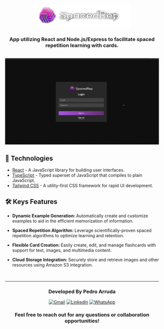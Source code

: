 <br>

<div align='center'>
<img src="logo-spacedrep.png" alt="Exemplo imagem" height='80px' >
</div>

<h3 align="center" style='margin-bottom: 32px'>
 App utilizing React and Node.js/Express to facilitate spaced repetition learning with cards.
</h3>

![screenshot](./demo.gif)

## 🚀 Technologies

- [React](https://react.dev/) - A JavaScript library for building user interfaces.
- [TypeScript](https://www.typescriptlang.org/) - Typed superset of JavaScript that compiles to plain JavaScript.
- [Tailwind CSS](https://tailwindcss.com/) - A utility-first CSS framework for rapid UI development.

## 🛠 Keys Features

- <b>Dynamic Example Generation: </b> Automatically create and customize examples to aid in the efficient memorization of information.

- <b>Spaced Repetition Algorithm: </b> Leverage scientifically-proven spaced repetition algorithms to optimize learning and retention.

- <b>Flexible Card Creation: </b> Easily create, edit, and manage flashcards with support for text, images, and multimedia content.

- <b>Cloud Storage Integration: </b> Securely store and retrieve images and other resources using Amazon S3 integration.

<br>
<hr>

  <h3 align='center'> Developed By Pedro Arruda </h3> 
  <div align='center'> 
    <a href="mailto:seu.email@gmail.com"  title="Gmail" style='height: 40px'>
    <img src="https://img.shields.io/badge/-Gmail-FF0000?style=flat-square&labelColor=FF0000&logo=gmail&logoColor=white&link=LINK-DO-SEU-GMAIL" alt="Gmail" style='height: 25px'/></a>
    <a href="https://www.linkedin.com/in/pedro-scucuglia-arruda/" title="LinkedIn">
    <img src="https://img.shields.io/badge/-Linkedin-0e76a8?style=flat-square&logo=Linkedin&logoColor=white&link=LINK-DO-SEU-LINKEDIN" style='height: 25px' alt="LinkedIn"/></a>
    <a href="https://api.whatsapp.com/send?phone=14998861503" title="WhatsApp">
    <img src="https://img.shields.io/badge/-WhatsApp-25d366?style=flat-square&labelColor=25d366&logo=whatsapp&logoColor=white&link=API-DO-SEU-WHATSAPP" alt="WhatsApp" style='height: 25px'/></a>
  </div>

<h3 align='center'>Feel free to reach out for any questions or collaboration opportunities!
 </h3>
